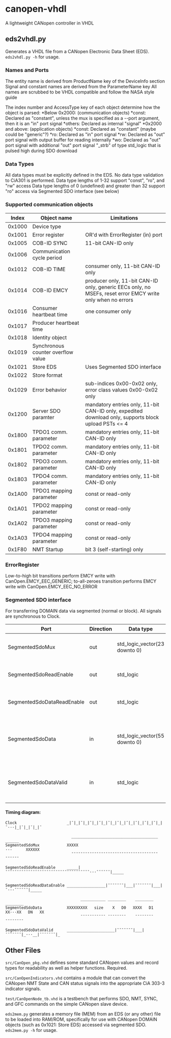 # canopen-vhdl
A lightweight CANopen controller in VHDL

## eds2vhdl.py
Generates a VHDL file from a CANopen Electronic Data Sheet (EDS).  `eds2vhdl.py -h` for usage.

### Names and Ports

The entity name is derived from ProductName key of the DeviceInfo section
Signal and constant names are derived from the ParameterName key
All names are scrubbed to be VHDL compatible and follow the NASA style guide

The index number and AccessType key of each object determine how the object is parsed:
*Below 0x2000: (communication objects)
    *const: Declared as "constant", unless the mux is specified as a --port argument, then it is an "in" port signal
    *others: Declared as internal "signal"
*0x2000 and above: (application objects)
    *const: Declared as "constant" (maybe could be "generic"?)
    *ro: Declared as "in" port signal
    *rw: Declared as "out" port signal with output buffer for reading internally
    *wo: Declared as "out" port signal with additional "out" port signal "_strb" of type std_logic that is pulsed high during SDO download

### Data Types

All data types must be explicitly defined in the EDS.  No data type validation to CiA301 is performed.
Data type lengths of 1-32 support "const", "ro", and "rw" access
Data type lengths of 0 (undefined) and greater than 32 support "ro" access via Segmented SDO interface (see below)


### Supported communication objects

| Index | Object name | Limitations |
| ----- | ----------- | ----------- |
| 0x1000  | Device type
| 0x1001  | Error register              | OR'd with ErrorRegister (in) port |
| 0x1005  | COB-ID SYNC                 | 11-bit CAN-ID only |
| 0x1006  | Communication cycle period  | |
| 0x1012  | COB-ID TIME                 | consumer only, 11-bit CAN-ID only |
| 0x1014  | COB-ID EMCY                 | producer only, 11-bit CAN-ID only, generic EECs only, no MSEFs, reset error EMCY write only when no errors |
| 0x1016  | Consumer heartbeat time     | one consumer only |
| 0x1017  | Producer heartbeat time     | |
| 0x1018  | Identity object             | |
| 0x1019  | Synchronous counter overflow value | |
| 0x1021  | Store EDS                   | Uses Segmented SDO interface |
| 0x1022  | Store format                | |
| 0x1029  | Error behavior              | sub-indices 0x00-0x02 only, error class values 0x00-0x02 only |
| 0x1200  | Server SDO paramter         | mandatory entries only, 11-bit CAN-ID only, expedited download only, supports block upload PSTs <= 4 |
| 0x1800  | TPDO1 comm. parameter       | mandatory entries only, 11-bit CAN-ID only |
| 0x1801  | TPDO2 comm. parameter       | mandatory entries only, 11-bit CAN-ID only |
| 0x1802  | TPDO3 comm. parameter       | mandatory entries only, 11-bit CAN-ID only |
| 0x1803  | TPDO4 comm. parameter       | mandatory entries only, 11-bit CAN-ID only |
| 0x1A00  | TPDO1 mapping parameter     | const or read-only |
| 0x1A01  | TPDO2 mapping parameter     | const or read-only |
| 0x1A02  | TPDO3 mapping parameter     | const or read-only |
| 0x1A03  | TPDO4 mapping parameter     | const or read-only |
| 0x1F80  | NMT Startup                 | bit 3 (self-starting) only

### ErrorRegister
Low-to-high bit transitions perform EMCY write with CanOpen.EMCY_EEC_GENERIC; to-all-zeroes transition performs EMCY write with CanOpen.EMCY_EEC_NO_ERROR

### Segmented SDO interface
For transferring DOMAIN data via segmented (normal or block). All signals are synchronous to Clock.

| Port | Direction | Data type | Description |
| ---- | --------- | --------- | ----------- |
| SegmentedSdoMux             | out | std_logic_vector(23 downto 0) | Concatenation of object dictionary index and subindex. Ex: 0x101801 for Identify object, Vendor-ID |
| SegmentedSdoReadEnable      | out | std_logic                     | Start/!stop: Asserted high during entire data transfer, deasserted when finished or aborted |
| SegmentedSdoDataReadEnable  | out | std_logic                     | Ready/!Ack: Asserted high until SegmentedSdoDataValid = '1', deasserted when SegmentedSdoDataValid = '1' |
| SegmentedSdoData            | in  | std_logic_vector(55 downto 0) | Data size (32-bit max), in bytes, from when SegmentedSdoReadEnable = '1' to first subsequent SegmentedSdoDataReadEnable = '1', then segment data with LSB first |
| SegmentedSdoDataValid       | in  | std_logic                     | Asserted when SegmentedSdoData is valid, deasserted when SegmentedSdoReadValid = '0' or SegmentedSdoReadEnable = '0' |

#### Timing diagram:
```
Clock                      _|¯|_|¯|_|¯|_|¯|_|¯|_|¯|_|¯|_|¯|_|¯|_|¯|_|¯···|_|¯|_|¯|_|¯

                             ______________________________________   ______
SegmentedSdoMux            XXXXX                                      ···      XXXXXX
                             ¯¯¯¯¯¯¯¯¯¯¯¯¯¯¯¯¯¯¯¯¯¯¯¯¯¯¯¯¯¯¯¯¯¯¯¯¯¯   ¯¯¯¯¯¯

SegmentedSdoReadEnable     _____|¯¯¯¯¯¯¯¯¯¯¯¯¯¯¯¯¯¯¯¯¯¯¯¯¯¯¯¯¯¯¯¯¯¯¯¯¯···¯¯¯¯¯¯|_____


SegmentedSdoReadDataEnable _________________|¯¯¯¯¯¯¯|___|¯¯¯¯¯¯¯|___|¯···¯¯¯¯¯¯|_____

                                 ___________ ________    ________       ________
SegmentedSdoData           XXXXXXXXX   size    X   D0   XXXX   D1   XX···XX   DN   XX
                                 ¯¯¯¯¯¯¯¯¯¯¯ ¯¯¯¯¯¯¯¯    ¯¯¯¯¯¯¯¯       ¯¯¯¯¯¯¯¯

SegmentedSdoDataValid      _____________________|¯¯¯¯¯¯¯|___|¯¯¯¯¯¯¯|_···__|¯¯¯¯¯¯¯|_
```

## Other Files

`src/CanOpen_pkg.vhd` defines some standard CANopen values and record types for readability as well as helper functions.  Required.

`src/CanOpenIndicators.vhd` contains a module that can convert the CANopen NMT State and CAN status signals into the appropriate CiA 303-3 indicator signals.

`test/CanOpenNode_tb.vhd` is a testbench that performs SDO, NMT, SYNC, and GFC commands on the simple CANopen slave device.

`eds2mem.py` generates a memory file (MEM) from an EDS (or any other) file to be loaded into RAM/ROM, specifically for use with CANopen DOMAIN objects (such as 0x1021: Store EDS) accessed via segmented SDO.  `eds2mem.py -h` for usage.
